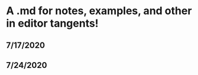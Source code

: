 # A .md for notes, examples, and other in editor tangents! 

## 7/17/2020

<!-- 

class linked_list: 
    __init__():
        self.head == None // Node(value, pointer)

    def insert(self, value): 
        new_node = Node(value)
        self.head = new_node


ll = new Linked_List()
assert ll // True 

ll.insert(val)
assert ll.head // True


ll = new Linked_List()
expected = val 
ll.insert(val)
actual = ll.head.value

assert actual == expected -->

## 7/24/2020